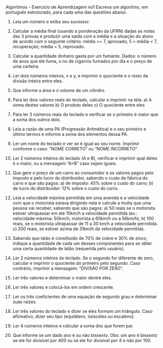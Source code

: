 Algoritmos - Exercício de Aprendizagem no1
Escreva um algoritmo, em português estruturado, para cada uma das questões
abaixo.
1. Leia um número e exiba seu sucessor.

2. Calcular a média final (usando a ponderação da UFRN) dadas as notas das 3 provas e
produzir uma saída com a média e a situação do aluno de acordo com o seguinte critério:
média >= 7, aprovado; 5 < média < 7, recuperação; média < 5, reprovado.

3. Calcular a quantidade dinheiro gasta por um fumante. Dados: o número de anos que ele
fuma, o no de cigarros fumados por dia e o preço de uma carteira.

4. Ler dois números inteiros, x e y, e imprimir o quociente e o resto da divisão inteira entre
eles.

5. Que informe a área e o volume de um cilindro.

6. Para ler dois valores reais do teclado, calcular e imprimir na tela:
a) A soma destes valores b) O produto deles c) O quociente entre eles

7. Para ler 3 números reais do teclado e verificar se o primeiro é maior que a soma dos
outros dois.

8. Leia a razão de uma PA (Progressão Aritmética) e o seu primeiro e último termos e
informe a soma dos elementos dessa PA.

9. Ler um nome do teclado e ver se é igual ao seu nome. Imprimir conforme o caso: “NOME
CORRETO” ou “NOME INCORRETO”.

10. Ler 2 números inteiros do teclado (A e B), verificar e imprimir qual deles é o maior, ou a
mensagem “A=B” caso sejam iguais.

11. Que gere o preço de um carro ao consumidor e os valores pagos pelo imposto e pelo lucro
do distribuidor, sabendo o custo de fábrica do carro e que são pagos: a) de imposto: 45%
sobre o custo do carro; b) de lucro do distribuidor: 12% sobre o custo do carro.

12. Leia a velocidade máxima permitida em uma avenida e a velocidade com que o motorista
estava dirigindo nela e calcule a multa que uma pessoa vai receber, sabendo que são
pagos: a) 50 reais se o motorista estiver ultrapassar em até 10km/h a velocidade permitida
(ex.: velocidade máxima: 50km/h; motorista a 60km/h ou a 56km/h); b) 100 reais, se o
motorista ultrapassar de 11 a 30 km/h a velocidade permitida. c) 200 reais, se estiver
acima de 31km/h da velocidade permitida.

13. Sabendo que latão é constituído de 70% de cobre e 30% de zinco, indique a quantidade de
cada um desses componentes para se obter uma certa quantidade de latão (requerida pelo
usuário).

14. Ler 2 números inteiros do teclado. Se o segundo for diferente de zero, calcular e imprimir
o quociente do primeiro pelo segundo. Caso contrário, imprimir a mensagem: “DIVISÃO
POR ZERO”.

15. Ler três valores e determinar o maior dentre eles.

16. Ler três valores e colocá-los em ordem crescente.

17. Ler os três coeficientes de uma equação de segundo grau e determinar suas raízes.

18. Ler três valores do teclado e dizer se eles formam um triângulo. Caso afirmativo, dizer seu
tipo (equilátero, isósceles ou escaleno).

19. Ler 4 números inteiros e calcular a soma dos que forem par.

20. Que informe se um dado ano é ou não bissexto. Obs: um ano é bissexto se ele for divisível
por 400 ou se ele for divisível por 4 e não por 100.
